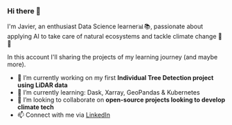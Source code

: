 ### Hi there 👋

I'm Javier, an enthusiast Data Science learner:bar_chart::books:, passionate about applying AI to take care of natural ecosystems and tackle climate change :evergreen_tree::evergreen_tree:

In this account I'll sharing the projects of my learning journey (and maybe more).

- 🔭 I’m currently working on my first **Individual Tree Detection project using LiDAR data**
- 🌱 I’m currently learning: Dask, Xarray, GeoPandas & Kubernetes
- 👯 I’m looking to collaborate on **open-source projects looking to develop climate tech**
- 📫 Connect with me via [LinkedIn](https://www.linkedin.com/in/jose-javier-vazquez-rapp/)

<!--
**jvrapp/jvrapp** is a ✨ _special_ ✨ repository because its `README.md` (this file) appears on your GitHub profile.

Here are some ideas to get you started:

- 🤔 I’m looking for help with ...
- 💬 Ask me about ...
- 😄 Pronouns: ...
- ⚡ Fun fact: ...
-->
